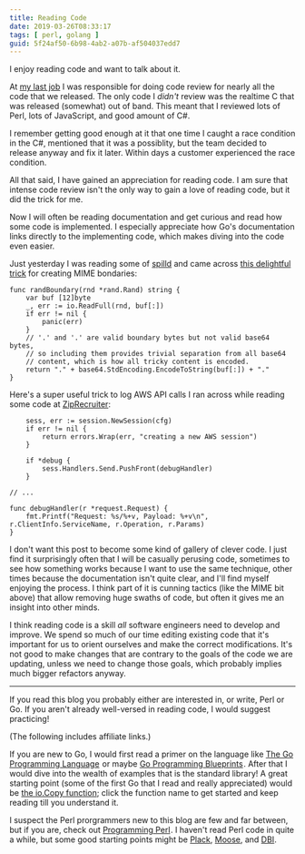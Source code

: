 ```yaml
---
title: Reading Code
date: 2019-03-26T08:33:17
tags: [ perl, golang ]
guid: 5f24af50-6b98-4ab2-a07b-af504037edd7
---
```

I enjoy reading code and want to talk about it.

<!--more-->

At [my last job](http://lynxguide.com/) I was responsible for doing code review
for nearly all the code that we released.  The only code I *didn't* review was
the realtime C that was released (somewhat) out of band.  This meant that I
reviewed lots of Perl, lots of JavaScript, and good amount of C#.

I remember getting good enough at it that one time I caught a race condition in
the C#, mentioned that it was a possiblity, but the team decided to release
anyway and fix it later.  Within days a customer experienced the race condition.

All that said, I have gained an appreciation for reading code.  I am sure that
intense code review isn't the only way to gain a love of reading code, but it
did the trick for me.

Now I will often be reading documentation and get curious and read how some code
is implemented.  I especially appreciate how Go's documentation links directly
to the implementing code, which makes diving into the code even easier.

Just yesterday I was reading some of
[spilld](https://github.com/spilled-ink/spilld) and came across [this delightful
trick](https://github.com/spilled-ink/spilld/blob/04871a6ebd3ab628d2f0cb4adb76cf95f743d072/email/msgbuilder/msgbuilder.go#L175-L185)
for creating MIME bondaries:
  
```golang
func randBoundary(rnd *rand.Rand) string {
	var buf [12]byte
	_, err := io.ReadFull(rnd, buf[:])
	if err != nil {
		panic(err)
	}
	// '.' and '.' are valid boundary bytes but not valid base64 bytes,
	// so including them provides trivial separation from all base64
	// content, which is how all tricky content is encoded.
	return "." + base64.StdEncoding.EncodeToString(buf[:]) + "."
}
```

Here's a super useful trick to log AWS API calls I ran across while reading some
code at [ZipRecruiter](https://www.ziprecruiter.com/hiring/technology):

```golang
	sess, err := session.NewSession(cfg)
	if err != nil {
		return errors.Wrap(err, "creating a new AWS session")
	}

	if *debug {
		sess.Handlers.Send.PushFront(debugHandler)
	}

// ...

func debugHandler(r *request.Request) {
	fmt.Printf("Request: %s/%+v, Payload: %+v\n", r.ClientInfo.ServiceName, r.Operation, r.Params)
}
```

I don't want this post to become some kind of gallery of clever code.  I just
find it surprisingly often that I will be casually perusing code, sometimes to
see how something works because I want to use the same technique, other times
because the documentation isn't quite clear, and I'll find myself enjoying the
process.  I think part of it is cunning tactics (like the MIME bit above) that
allow removing huge swaths of code, but often it gives me an insight into other
minds.

I think reading code is a skill *all* software engineers need to develop and
improve.  We spend so much of our time editing existing code that it's important
for us to orient ourselves and make the correct modifications.  It's not good to
make changes that are contrary to the goals of the code we are updating, unless
we need to change those goals, which probably implies much bigger refactors
anyway.

---

If you read this blog you probably either are interested in, or write, Perl or
Go.  If you aren't already well-versed in reading code, I would suggest
practicing!

(The following includes affiliate links.)

If you are new to Go, I would first read a primer on the language like 
<a target="_blank" href="https://www.amazon.com/gp/product/0134190440/ref=as_li_tl?ie=UTF8&camp=1789&creative=9325&creativeASIN=0134190440&linkCode=as2&tag=afoolishmanif-20&linkId=44bc682044ff1b8a290c3c35c788e3e5">The Go Programming Language</a><img src="//ir-na.amazon-adsystem.com/e/ir?t=afoolishmanif-20&l=am2&o=1&a=0134190440" width="1" height="1" border="0" alt="" style="border:none !important; margin:0px !important;" />
or maybe 
<a target="_blank" href="https://www.amazon.com/gp/product/1786468948/ref=as_li_tl?ie=UTF8&camp=1789&creative=9325&creativeASIN=1786468948&linkCode=as2&tag=afoolishmanif-20&linkId=803e58234c448a8d1f4cc2693f2149b8">Go Programming Blueprints</a><img src="//ir-na.amazon-adsystem.com/e/ir?t=afoolishmanif-20&l=am2&o=1&a=1786468948" width="1" height="1" border="0" alt="" style="border:none !important; margin:0px !important;" />.
After that I would dive into the wealth of examples that is the standard
library!  A great starting point (some of the first Go that I read and really
appreciated) would be [the io.Copy function](https://golang.org/pkg/io/#Copy);
click the function name to get started and keep reading till you understand it.

I suspect the Perl prorgrammers new to this blog are few and far between, but
if you are, check out
<a target="_blank" href="https://www.amazon.com/gp/product/0596004923/ref=as_li_tl?ie=UTF8&camp=1789&creative=9325&creativeASIN=0596004923&linkCode=as2&tag=afoolishmanif-20&linkId=ae31522154a55fef2de1c5a9967493e9">Programming Perl</a><img src="//ir-na.amazon-adsystem.com/e/ir?t=afoolishmanif-20&l=am2&o=1&a=0596004923" width="1" height="1" border="0" alt="" style="border:none !important; margin:0px !important;" />.
I haven't read Perl code in quite a while, but some good starting points might
be [Plack](https://metacpan.org/pod/Plack),
[Moose](https://metacpan.org/pod/Moose), and
[DBI](https://metacpan.org/pod/DBI).
